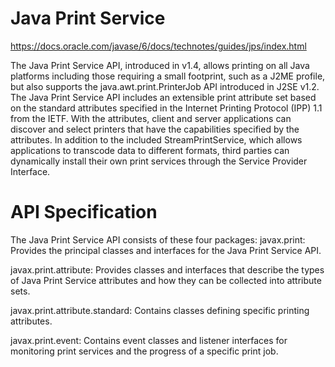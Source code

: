 Java Print Service
======================
https://docs.oracle.com/javase/6/docs/technotes/guides/jps/index.html

The Java Print Service API, introduced in v1.4, allows printing on all Java platforms 
including those requiring a small footprint, such as a J2ME profile, but also supports 
the java.awt.print.PrinterJob API introduced in J2SE v1.2. The Java Print Service API 
includes an extensible print attribute set based on the standard attributes specified 
in the Internet Printing Protocol (IPP) 1.1 from the IETF. With the attributes, 
client and server applications can discover and select printers that have the 
capabilities specified by the attributes. In addition to the included StreamPrintService, 
which allows applications to transcode data to different formats, third parties can dynamically 
install their own print services through the Service Provider Interface.


API Specification
======================
The Java Print Service API consists of these four packages:
javax.print:
Provides the principal classes and interfaces for the Java Print Service API.

javax.print.attribute:
Provides classes and interfaces that describe the types of Java Print Service attributes and how they can be collected into attribute sets.

javax.print.attribute.standard:
Contains classes defining specific printing attributes.

javax.print.event:
Contains event classes and listener interfaces for monitoring print services and the progress of a specific print job.

